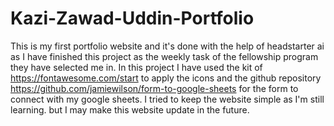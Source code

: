 # Kazi-Zawad-Uddin-Portfolio

This is my first portfolio website and it's done with the help of headstarter ai as I have finished this project as the weekly task of the fellowship program they have selected me in. In this project I have used the kit of https://fontawesome.com/start to apply the icons and the github repository https://github.com/jamiewilson/form-to-google-sheets for the form to connect with my google sheets. I tried to keep the website simple as I'm still learning. but I may make this website update in the future. 
